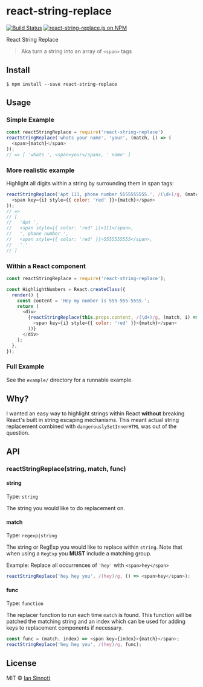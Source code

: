 # react-string-replace

[![Build Status](https://img.shields.io/circleci/project/iansinnott/react-string-replace.svg)](https://circleci.com/gh/iansinnott/react-string-replace)
[![react-string-replace.js on NPM](https://img.shields.io/npm/v/react-string-replace.svg)](https://www.npmjs.com/package/react-string-replace)

React String Replace

> Aka turn a string into an array of `<span>` tags

## Install

```
$ npm install --save react-string-replace
```


## Usage

### Simple Example

```js
const reactStringReplace = require('react-string-replace')
reactStringReplace('whats your name', 'your', (match, i) => (
  <span>{match}</span>
));
// => [ 'whats ', <span>your</span>, ' name' ]
```

### More realistic example

Highlight all digits within a string by surrounding them in span tags:

```js
reactStringReplace('Apt 111, phone number 5555555555.', /(\d+)/g, (match, i) => (
  <span key={i} style={{ color: 'red' }}>{match}</span>
));
// =>
// [
//   'Apt ',
//   <span style={{ color: 'red' }}>111</span>,
//   ', phone number ',
//   <span style={{ color: 'red' }}>5555555555</span>,
//   '.'
// ]
```

### Within a React component

```js
const reactStringReplace = require('react-string-replace');

const HighlightNumbers = React.createClass({
  render() {
    const content = 'Hey my number is 555-555-5555.';
    return (
      <div>
        {reactStringReplace(this.props.content, /(\d+)/g, (match, i) => (
          <span key={i} style={{ color: 'red' }}>{match}</span>
        ))}
      </div>
    );
  },
});
```

### Full Example

See the `example/` directory for a runnable example.

## Why?

I wanted an easy way to highlight strings within React **without** breaking React's built in string escaping mechanisms. This meant actual string replacement combined with `dangerouslySetInnerHTML` was out of the question.

## API

### reactStringReplace(string, match, func)

#### string

Type: `string`

The string you would like to do replacement on.

#### match

Type: `regexp|string`

The string or RegExp you would like to replace within `string`. Note that when using a `RegExp` you **MUST** include a matching group.

Example: Replace all occurrences of `'hey'` with `<span>hey</span>`

```js
reactStringReplace('hey hey you', /(hey)/g, () => <span>hey</span>);
```

#### func

Type: `function`

The replacer function to run each time `match` is found. This function will be patched the matching string and an index which can be used for adding keys to replacement components if necessary.

```js
const func = (match, index) => <span key={index}>{match}</span>;
reactStringReplace('hey hey you', /(hey)/g, func);
```

## License

MIT © [Ian Sinnott](https://github.com/iansinnott)

